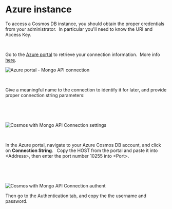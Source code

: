 # Azure instance

To access a Cosmos DB instance, you should obtain the proper credentials from your administrator.&nbsp; In particular you'll need to know the URI and Access Key.

&nbsp;

Go to the [Azure portal](<https://portal.azure.com/> "target=\"\_blank\"") to retrieve your connection information.&nbsp; More info [here](<https://docs.microsoft.com/en-us/azure/cosmos-db/connect-mongodb-account> "target=\"\_blank\"").

![Azure portal - Mongo API connection](<lib/Azure portal - Mongo API connection.png>)

&nbsp;

Give a meaningful name to the connection to identify it for later, and provide proper connection string parameters:

&nbsp;

&nbsp;

![Cosmos with Mongo API Connection settings](<lib/Cosmos with Mongo API Connection settings.png>)

&nbsp;

In the Azure portal, navigate to your Azure Cosmos DB account, and click on **Connection String**. &nbsp; Copy the HOST from the portal and paste it into \<Address\>, then enter the port number 10255 into \<Port\>.&nbsp;

&nbsp;

&nbsp;

![Cosmos with Mongo API Connection authent](<lib/Cosmos with Mongo API Connection authent.png>)

Then go to the Authentication tab, and copy the the username and password. &nbsp;

